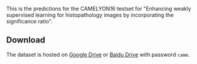 This is the predictions for the CAMELYON16 testset for "Enhancing weakly supervised learning for histopathology images by incorporating the significance ratio".

## Download

The dataset is hosted on [Google Drive](https://drive.google.com/file/d/1uBXN97MrDTrdeP6fIFkl3ITbvI7sPdNs) or [Baidu Drive](https://pan.baidu.com/s/11gQa9jLSY0aQPeKjvpMOHw) with password `came`.
